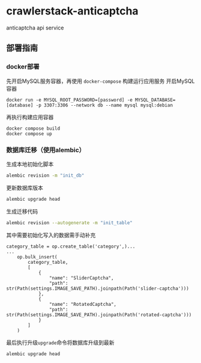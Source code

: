 # crawlerstack-anticaptcha

anticaptcha api service

## 部署指南

### docker部署

先开启MySQL服务容器，再使用 `docker-compose` 构建运行应用服务
开启MySQL容器

```base
docker run -e MYSQL_ROOT_PASSWORD=[password] -e MYSQL_DATABASE=[database] -p 3307:3306 --network db --name mysql mysql:debian
```

再执行构建应用容器

```base
docker compose build
docker compose up
```

### 数据库迁移（使用alembic）

生成本地初始化脚本

```bash
alembic revision -m "init_db"
```

更新数据库版本

```bash
alembic upgrade head
```

生成迁移代码

```bash
alembic revision --autogenerate -m "init_table"
```

其中需要初始化写入的数据需手动补充

```
category_table = op.create_table('category',)...
...
    op.bulk_insert(
        category_table,
        [
            {
                "name": "SliderCaptcha",
                "path": str(Path(settings.IMAGE_SAVE_PATH).joinpath(Path('slider-captcha')))
            },
            {
                "name": "RotatedCaptcha",
                "path": str(Path(settings.IMAGE_SAVE_PATH).joinpath(Path('rotated-captcha')))
            }
        ]
    )
```

最后执行升级`upgrade`命令将数据库升级到最新

```bash
alembic upgrade head
```